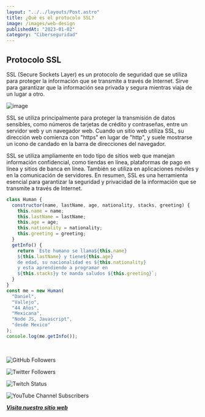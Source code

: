 ```yaml
---
layout: "../../layouts/Post.astro"
title: ¿Què es el protocolo SSL?
image: /images/web-design
publishedAt: "2023-01-02"
category: "Ciberseguridad"
---
```


## Protocolo SSL

SSL (Secure Sockets Layer) es un protocolo de seguridad que se utiliza para proteger la información que se transmite a través de Internet. Sirve para garantizar que la información sea privada y segura mientras viaja de un lugar a otro.

![image](https://images.pexels.com/photos/5952651/pexels-photo-5952651.jpeg?auto=compress&cs=tinysrgb&w=1260&h=750&dpr=1)

SSL se utiliza principalmente para proteger la transmisión de datos sensibles, como números de tarjetas de crédito y contraseñas, entre un servidor web y un navegador web. Cuando un sitio web utiliza SSL, su dirección web comienza con "https" en lugar de "http", y suele mostrarse un icono de candado en la barra de direcciones del navegador.

SSL se utiliza ampliamente en todo tipo de sitios web que manejan información confidencial, como tiendas en línea, plataformas de pago en línea y sitios de banca en línea. También se utiliza en aplicaciones móviles y en la comunicación de servidores. En resumen, SSL es una herramienta esencial para garantizar la seguridad y privacidad de la información que se transmite a través de Internet.

```js
class Human {
  constructor(name, lastName, age, nationality, stacks, greeting) {
    this.name = name;
    this.lastName = lastName;
    this.age = age;
    this.nationality = nationality;
    this.greeting = greeting;
  }
  getInfo() {
    return `Este humano se llama${this.name}
    ${this.lastName} y tiene${this.age}
    de edad, su nacionalidad es ${this.nationality}
    y esta aprendiendo a programar en 
    ${this.stacks}y te manda saludos ${this.greeting}`;
  }
}
const me = new Human(
  "Daniel",
  "Vallejo",
  "44 Años",
  "Mexicana",
  "Node JS, Javascript",
  "desde Mexico"
);
console.log(me.getInfo());
```

<br/>

![GitHub Followers](https://img.shields.io/github/followers/DanyVeneno?style=social)

![Twitter Followers](https://img.shields.io/twitter/follow/venenodigital?style=social)

![Twitch Status](https://img.shields.io/twitch/status/yehiibhii?style=social)

![YouTube Channel Subscribers](https://img.shields.io/youtube/channel/subscribers/UC8UhdMAKJX56O2PY8kzBIlw?style=social)

[**_Visita nuestro sitio web_**](https://juanitovenenoestudio.up.railway.app/)
